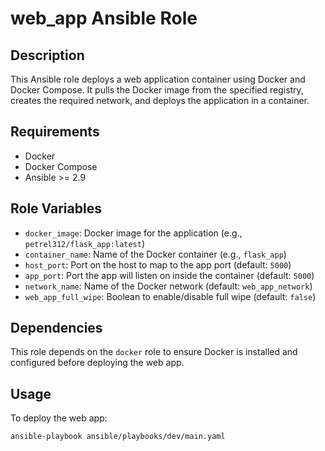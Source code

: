 # web_app Ansible Role

## Description

This Ansible role deploys a web application container using Docker and Docker Compose. It pulls the Docker image from the specified registry, creates the required network, and deploys the application in a container.

## Requirements

- Docker
- Docker Compose
- Ansible >= 2.9

## Role Variables

- `docker_image`: Docker image for the application (e.g., `petrel312/flask_app:latest`)
- `container_name`: Name of the Docker container (e.g., `flask_app`)
- `host_port`: Port on the host to map to the app port (default: `5000`)
- `app_port`: Port the app will listen on inside the container (default: `5000`)
- `network_name`: Name of the Docker network (default: `web_app_network`)
- `web_app_full_wipe`: Boolean to enable/disable full wipe (default: `false`)

## Dependencies

This role depends on the `docker` role to ensure Docker is installed and configured before deploying the web app.

## Usage

To deploy the web app:

```sh
ansible-playbook ansible/playbooks/dev/main.yaml
```